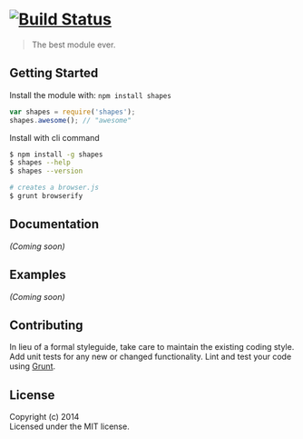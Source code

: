 #  [![Build Status](https://secure.travis-ci.org//shapes.png?branch=master)](http://travis-ci.org//shapes)

> The best module ever.


## Getting Started

Install the module with: `npm install shapes`

```js
var shapes = require('shapes');
shapes.awesome(); // "awesome"
```

Install with cli command

```sh
$ npm install -g shapes
$ shapes --help
$ shapes --version
```


```sh
# creates a browser.js
$ grunt browserify
```



## Documentation

_(Coming soon)_


## Examples

_(Coming soon)_


## Contributing

In lieu of a formal styleguide, take care to maintain the existing coding style. Add unit tests for any new or changed functionality. Lint and test your code using [Grunt](http://gruntjs.com).


## License

Copyright (c) 2014   
Licensed under the MIT license.
